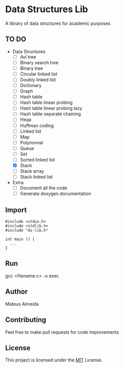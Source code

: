 # Data Structures Lib

A library of data structures for academic purposes

## TO DO

- Data Structures
  - [ ] Avl tree
  - [ ] Binary search tree
  - [ ] Binary tree
  - [ ] Circular linked list
  - [ ] Doubly linked list
  - [ ] Dictionary
  - [ ] Graph
  - [ ] Hash table
  - [ ] Hash table linear probing
  - [ ] Hash table linear probing lazy
  - [ ] Hash table separate chaining
  - [ ] Heap
  - [ ] Huffman coding
  - [ ] Linked list
  - [ ] Map
  - [ ] Polynomial
  - [ ] Queue
  - [ ] Set
  - [ ] Sorted linked list
  - [x] Stack
  - [ ] Stack array
  - [ ] Stack linked list

- Extra
  - [ ] Document all the code
  - [ ] Generate doxygen documentation

## Import

```
#include <stdio.h>
#include <stdlib.h>
#include "ds-lib.h"

int main () {
  ...
}
```

## Run

gcc <filename.c> -o exec

## Author

Mateus Almeida

## Contributing

Feel free to make pull requests for code improvements

## License

This project is licensed under the [MIT](https://github.com/imsouza/data-structures-lib/blob/main/LICENSE) License.
